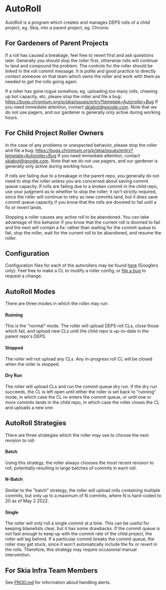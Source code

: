 # AutoRoll

AutoRoll is a program which creates and manages DEPS rolls of a child project,
eg. Skia, into a parent project, eg. Chrome.

## For Gardeners of Parent Projects

If a roll has caused a breakage, feel free to revert first and ask questions
later. Generally you should stop the roller first, otherwise rolls will continue
to land and compound the problem. The controls for the roller should be linked
in the roll commit message. It is polite and good practice to directly contact
someone on that team which owns the roller and work with them as needed to get
the rolls going again.

If a roller has gone rogue somehow, eg. uploading too many rolls, chewing up bot
capacity, etc, please stop the roller and file a bug:
https://bugs.chromium.org/p/skia/issues/entry?template=Autoroller+Bug
If you need immediate attention, contact skiabot@google.com. Note that we do not
use pagers, and our gardener is generally only active during working hours.

## For Child Project Roller Owners

In the case of any problems or unexpected behavior, please stop the roller and
file a bug:
https://bugs.chromium.org/p/skia/issues/entry?template=Autoroller+Bug
If you need immediate attention, contact skiabot@google.com. Note that we do not
use pagers, and our gardener is generally only active during working hours.

If rolls are failing due to a breakage in the parent repo, you generally do not
need to stop the roller unless you are concerned about saving commit queue
capacity. If rolls are failing due to a broken commit in the child repo, use
your judgment as to whether to stop the roller; it isn't strictly required,
since the roller will continue to retry as new commits land, but it does save
commit queue capacity if you know that the rolls are doomed to fail until a fix
or revert lands.

Stopping a roller causes any active roll to be abandoned. You can take advantage
of this behavior if you know that the current roll is doomed to fail and the
next will contain a fix: rather than waiting for the commit queue to fail, stop
the roller, wait for the current roll to be abandoned, and resume the roller.

## Configuration

Configuration files for each of the autorollers may be found
[here](https://skia.googlesource.com/skia-autoroll-internal-config) (Googlers
only). Feel free to make a CL to modify a roller config, or
[file a bug](https://bugs.chromium.org/p/skia/issues/entry?template=Autoroller+Bug)
to request a change.

## AutoRoll Modes

There are three modes in which the roller may run:

#### Running

This is the "normal" mode. The roller will upload DEPS roll CLs, close those
which fail, and upload new CLs until the child repo is up-to-date in the parent
repo's DEPS.

#### Stopped

The roller will not upload any CLs. Any in-progress roll CL will be closed when
the roller is stopped.

#### Dry Run

The roller will upload CLs and run the commit queue dry run. If the
dry run succeeds, the CL is left open until either the roller is set back to
"running" mode, in which case the CL re-enters the commit queue, or until one
or more commits lands in the child repo, in which case the roller closes the
CL and uploads a new one.

## AutoRoll Strategies

There are three strategies which the roller may use to choose the next revision
to roll:

#### Batch

Using this strategy, the roller always chooses the most recent revision to roll,
potentially resulting in large batches of commits in each roll.

#### N-Batch

Similar to the "batch" strategy, the roller will upload rolls containing
multiple commits, but only up to a maximum of N commits, where N is hard-coded
to 20 as of May 2 2022.

#### Single

The roller will only roll a single commit at a time. This can be useful for
keeping blamelists clear, but it has some drawbacks. If the commit queue is not
fast enough to keep up with the commit rate of the child project, the roller
will lag behind. If a particular commit breaks the commit queue, the roller may
get stuck, since it won't automatically include the fix or revert in the rolls.
Therefore, this strategy may require occasional manual intervention.

## For Skia Infra Team Members

See [PROD.md](./PROD.md) for information about handling alerts.

